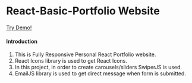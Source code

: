 # React-Basic-Portfolio Website

[Try Demo!](https://react-portfolio-website-01.netlify.app/)

#### Introduction

1. This is Fully Responsive Personal React Portfolio website.
2. React Icons library is used to get React Icons.
3. In this project, in order to create carousels/sliders SwiperJS is used.
4. EmailJS library is used to get direct message when form is submitted.
